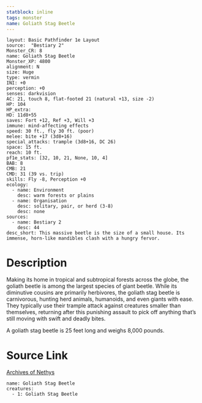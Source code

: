 ```yaml
---
statblock: inline
tags: monster
name: Goliath Stag Beetle
---
```

```statblock
layout: Basic Pathfinder 1e Layout
source:  "Bestiary 2"
Monster_CR: 8
name: Goliath Stag Beetle
Monster_XP: 4800
alignment: N
size: Huge
type: vermin
INI: +0
perception: +0
senses: darkvision
AC: 21, touch 8, flat-footed 21 (natural +13, size -2)
HP: 104
HP_extra: 
HD: 11d8+55
saves: Fort +12, Ref +3, Will +3
immune: mind-affecting effects
speed: 30 ft., fly 30 ft. (poor)
melee: bite +17 (3d8+16)
special_attacks: trample (3d8+16, DC 26)
space: 15 ft.
reach: 10 ft.
pf1e_stats: [32, 10, 21, None, 10, 4]
BAB: 8
CMB: 21
CMD: 31 (39 vs. trip)
skills: Fly -8, Perception +0
ecology:
  - name: Environment
    desc: warm forests or plains
  - name: Organisation
    desc: solitary, pair, or herd (3-8)
    desc: none
sources:
  - name: Bestiary 2
    desc: 44
desc_short: This massive beetle is the size of a small house. Its immense, horn-like mandibles clash with a hungry fervor. 
```
# Description
Making its home in tropical and subtropical forests across the globe, the goliath beetle is among the largest species of giant beetle. While its diminutive cousins are primarily herbivores, the goliath stag beetle is carnivorous, hunting herd animals, humanoids, and even giants with ease. They typically use their trample attack against creatures smaller than themselves, returning after this punishing assault to pick off anything that’s still moving with swift and deadly bites. 

A goliath stag beetle is 25 feet long and weighs 8,000 pounds.
# Source Link
[Archives of Nethys](https://aonprd.com/MonsterDisplay.aspx?ItemName=Goliath%20Stag%20Beetle)
```encounter-table
name: Goliath Stag Beetle
creatures:
  - 1: Goliath Stag Beetle
```
